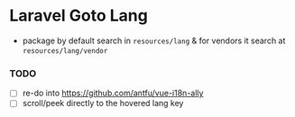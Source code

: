 # Laravel Goto Lang

- package by default search in `resources/lang` & for vendors it search at `resources/lang/vendor`

### TODO

- [ ] re-do into https://github.com/antfu/vue-i18n-ally
- [ ] scroll/peek directly to the hovered lang key

